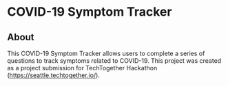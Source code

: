 # COVID-19 Symptom Tracker

## About
This COVID-19 Symptom Tracker allows users to complete a series of questions to track symptoms related to COVID-19.
This project was created as a project submission for TechTogether Hackathon (https://seattle.techtogether.io/).

